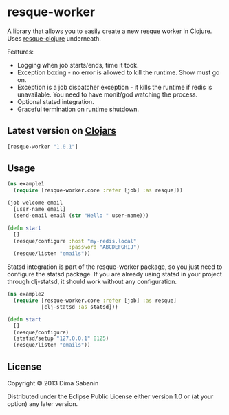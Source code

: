 # resque-worker

A library that allows you to easily create a new resque worker in Clojure. Uses [resque-clojure](https://github.com/jxa/resque-clojure) underneath.

Features:

* Logging when job starts/ends, time it took.
* Exception boxing - no error is allowed to kill the runtime. Show must go on.
* Exception is a job dispatcher exception - it kills the runtime if redis is unavailable. You need to have monit/god watching the process.
* Optional statsd integration.
* Graceful termination on runtime shutdown.

## Latest version on [Clojars](https://clojars.org/resque-worker)

```clojure
[resque-worker "1.0.1"]
```

## Usage

```clojure
(ns example1
  (require [resque-worker.core :refer [job] :as resque]))

(job welcome-email
  [user-name email]
  (send-email email (str "Hello " user-name)))

(defn start
  []
  (resque/configure :host "my-redis.local"
                    :password "ABCDEFGHIJ")
  (resque/listen "emails"))
```

Statsd integration is part of the resque-worker package, so you just need to configure the statsd package. 
If you are already using statsd in your project through clj-statsd, it should work without any configuration.

```clojure
(ns example2
  (require [resque-worker.core :refer [job] :as resque]
           [clj-statsd :as statsd]))

(defn start
  []
  (resque/configure)
  (statsd/setup "127.0.0.1" 8125)
  (resque/listen "emails"))
```

## License

Copyright © 2013 Dima Sabanin

Distributed under the Eclipse Public License either version 1.0 or (at
your option) any later version.

